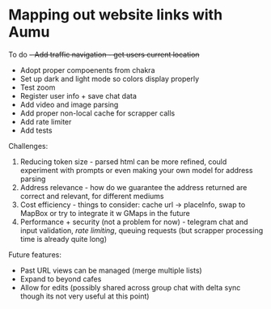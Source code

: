# Mapping out website links with Aumu


To do
<s>- Add traffic navigation - get users current location</s>
- Adopt proper compoenents from chakra
- Set up dark and light mode so colors display properly
- Test zoom
- Register user info + save chat data
- Add video and image parsing
- Add proper non-local cache for scrapper calls
- Add rate limiter
- Add tests


Challenges:
1. Reducing token size - parsed html can be more refined, could experiment with prompts or even making your own model for address parsing
2. Address relevance - how do we guarantee the address returned are correct and relevant, for different mediums
3. Cost efficiency - things to consider: cache url -> placeInfo, swap to MapBox or try to integrate it w GMaps in the future
4. Performance + security (not a problem for now) - telegram chat and input validation, *rate limiting*, queuing requests (but scrapper processing time is already quite long)

Future features:
- Past URL views can be managed (merge multiple lists)
- Expand to beyond cafes
- Allow for edits (possibly shared across group chat with delta sync though its not very useful at this point)

